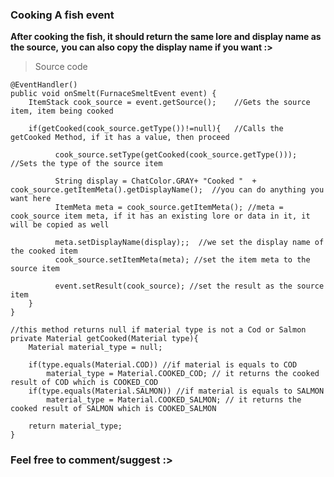 ### Cooking A fish event
**After cooking the fish, it should return the same lore and display name as the source,**
**you can also copy the display name if you want :>**
>Source code

	@EventHandler()
	public void onSmelt(FurnaceSmeltEvent event) {
	    ItemStack cook_source = event.getSource();    //Gets the source item, item being cooked
		
	    if(getCooked(cook_source.getType())!=null){   //Calls the getCooked Method, if it has a value, then proceed
	    
			  cook_source.setType(getCooked(cook_source.getType()));  //Sets the type of the source item
	      
			  String display = ChatColor.GRAY+ "Cooked "  + cook_source.getItemMeta().getDisplayName();  //you can do anything you want here
			  ItemMeta meta = cook_source.getItemMeta(); //meta = cook_source item meta, if it has an existing lore or data in it, it will be copied as well
	
			  meta.setDisplayName(display);;  //we set the display name of the cooked item
			  cook_source.setItemMeta(meta); //set the item meta to the source item
	
			  event.setResult(cook_source); //set the result as the source item
	    }
	}
    
    //this method returns null if material type is not a Cod or Salmon
    private Material getCooked(Material type){
	    Material material_type = null;
        
	    if(type.equals(Material.COD)) //if material is equals to COD
		    material_type = Material.COOKED_COD; // it returns the cooked result of COD which is COOKED_COD
	    if(type.equals(Material.SALMON)) //if material is equals to SALMON
		    material_type = Material.COOKED_SALMON; // it returns the cooked result of SALMON which is COOKED_SALMON
            
	    return material_type; 
    }
### Feel free to comment/suggest :>
